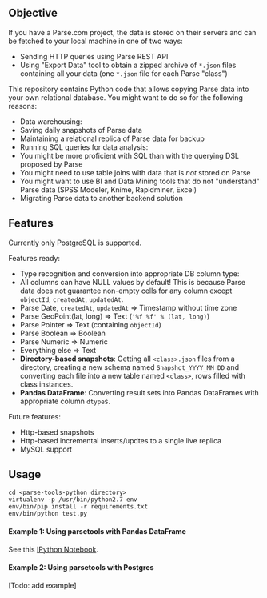 ## Objective

If you have a Parse.com project, the data is stored on their servers and can be fetched to your local machine in one of two ways:
- Sending HTTP queries using Parse REST API
- Using "Export Data" tool to obtain a zipped archive of `*.json` files containing all your data (one `*.json` file for each Parse "class")

This repository contains Python code that allows copying Parse data into your own relational database. You might want to do so for the following reasons:
- Data warehousing:
 - Saving daily snapshots of Parse data
 - Maintaining a relational replica of Parse data for backup
- Running SQL queries for data analysis:
 - You might be more proficient with SQL than with the querying DSL proposed by Parse
 - You might need to use table joins with data that is *not* stored on Parse
 - You might want to use BI and Data Mining tools that do not "understand" Parse data (SPSS Modeler, Knime, Rapidminer, Excel)
- Migrating Parse data to another backend solution

## Features

Currently only PostgreSQL is supported.

Features ready:
- Type recognition and conversion into appropriate DB column type:
 - All columns can have NULL values by default! This is because Parse data does not guarantee non-empty cells for any column except `objectId`, `createdAt`, `updatedAt`.
 - Parse Date, `createdAt`, `updatedAt` => Timestamp without time zone
 - Parse GeoPoint(lat, long) => Text (`'%f %f' % (lat, long)`)
 - Parse Pointer => Text (containing `objectId`)
 - Parse Boolean => Boolean
 - Parse Numeric => Numeric
 - Everything else => Text
- **Directory-based snapshots**: Getting all `<class>.json` files from a directory, creating a new schema named `Snapshot_YYYY_MM_DD` and converting each file into a new table named `<class>`, rows filled with class instances.
- **Pandas DataFrame**: Converting result sets into Pandas DataFrames with appropriate column `dtype`s.

Future features:
- Http-based snapshots
- Http-based incremental inserts/updtes to a single live replica
- MySQL support

## Usage
```
cd <parse-tools-python directory>
virtualenv -p /usr/bin/python2.7 env
env/bin/pip install -r requirements.txt
env/bin/python test.py
```

#### Example 1: Using parsetools with Pandas DataFrame
See this [IPython Notebook](Example%201%20-%20Using%20Parsetools%20with%20Pandas%20DataFrame.ipynb).

#### Example 2: Using parsetools with Postgres
[Todo: add example]

